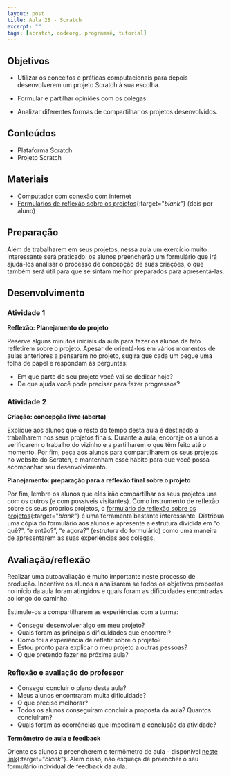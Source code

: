 ```yaml
---
layout: post
title: Aula 28 - Scratch
excerpt: ""
tags: [scratch, codeorg, programaê, tutorial]
---
```


## Objetivos

- Utilizar os conceitos e práticas computacionais para depois desenvolverem um projeto Scratch à sua escolha.

- Formular e partilhar opiniões com os colegas.

- Analizar diferentes formas de compartilhar os projetos desenvolvidos.


## Conteúdos

- Plataforma Scratch
- Projeto Scratch

## Materiais

- Computador com conexão com internet
- [Formulários de reflexão sobre os projetos](/blocos/pdf/ReflexaoSobreOProjeto.pdf){:target="_blank_"} (dois por aluno)


## Preparação

Além de trabalharem em seus projetos, nessa aula um exercício muito interessante será praticado: os alunos preencherão um formulário que irá ajudá-los analisar o processo de concepção de suas criações, o que também será útil para que se sintam melhor preparados para apresentá-las.


## Desenvolvimento

### Atividade 1

**Reflexão: Planejamento do projeto**

Reserve alguns minutos iniciais da aula para fazer os alunos de fato refletirem sobre o projeto. Apesar de orientá-los em vários momentos de aulas anteriores a pensarem no projeto, sugira que cada um pegue uma folha de papel e respondam às perguntas:

-	Em que parte do seu projeto você vai se dedicar hoje?
-	De que ajuda você pode precisar para fazer progressos?


### Atividade 2

**Criação: concepção livre (aberta)**

Explique aos alunos que o resto do tempo desta aula é destinado a trabalharem nos seus projetos finais. Durante a aula, encoraje os alunos a verificarem o trabalho do vizinho e a partilharem o que têm feito até o momento. Por fim, peça aos alunos para compartilharem os seus projetos no website do Scratch, e mantenham esse hábito para que você possa acompanhar seu desenvolvimento.


**Planejamento: preparação para a reflexão final sobre o projeto**

Por fim, lembre os alunos que eles irão compartilhar os seus projetos uns com os outros (e com possíveis visitantes). Como instrumento de reflexão sobre os seus próprios projetos, o [formulário de reflexão sobre os projetos](/blocos/pdf/ReflexaoSobreOProjeto.pdf){:target="_blank_"} é uma ferramenta bastante interessante. Distribua uma cópia do formulário aos alunos e apresente a estrutura dividida em “o quê?”, “e então?”, “e agora?” (estrutura do formulário) como uma maneira de apresentarem as suas experiências aos colegas.


## Avaliação/reflexão

Realizar uma autoavaliação é muito importante neste processo de produção. Incentive os alunos a analisarem se todos os objetivos propostos no início da aula foram atingidos e quais foram as dificuldades encontradas ao longo do caminho.

Estimule-os a compartilharem as experiências com a turma:

 - Consegui desenvolver algo em meu projeto?
 - Quais foram as principais dificuldades que encontrei?
 - Como foi a experiência de refletir sobre o projeto?
 - Estou pronto para explicar o meu projeto a outras pessoas?
 - O que pretendo fazer na próxima aula?


### Reflexão e avaliação do professor

 - Consegui concluir o plano desta aula?
 - Meus alunos encontraram muita dificuldade?
 - O que preciso melhorar?
 - Todos os alunos conseguiram concluir a proposta da aula? Quantos concluíram?
 - Quais foram as ocorrências que impediram a conclusão da atividade?

 **Termômetro de aula e feedback**

 Oriente os alunos a preencherem o termômetro de aula - disponível [neste link](http://goo.gl/FbZvEh){:target="_blank_"}. Além disso, não esqueça de preencher o seu formulário individual de feedback da aula.
